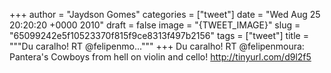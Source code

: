 
+++
author = "Jaydson Gomes"
categories = ["tweet"]
date = "Wed Aug 25 20:20:20 +0000 2010"
draft = false
image = "{TWEET_IMAGE}"
slug = "65099242e5f10523370f815f9ce8313f497b2156"
tags = ["tweet"]
title = """Du caralho! RT @felipenmo..."""
+++
Du caralho! RT @felipenmoura: Pantera's Cowboys from hell on violin and cello! http://tinyurl.com/d9l2f5
